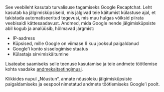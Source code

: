 See veebileht kasutab turvalisuse tagamiseks Google Recaptchat. Leht kasutab ka
jälgimisküpsiseid, mis jälgivad teie käitumist külastuse ajal, et takistada automatiseeritud
tegevusi, mis muu hulgas võiksid piirata veebisaidi kättesaadavust. Andmed, mida Google
nende jälgimisküpsiste abil kogub ja analüüsib, hõlmavad järgmist:

- IP-aadress
- Küpsised, mille Google on viimase 6 kuu jooksul paigaldanud
- Google&#39;i konto sisselogimise staatus
- Külastaja sirvimiskäitumine

Lisateabe saamiseks selle teenuse kasutamise ja teie andmete töötlemise kohta vaadake
[andmekaitsetingimusi](https://gripiradar.ut.ee/privacy).

Klikkides nupul „Nõustun“, annate nõusoleku jälgimisküpsiste paigaldamiseks ja eespool
nimetatud andmete töötlemiseks Google’i poolt.



